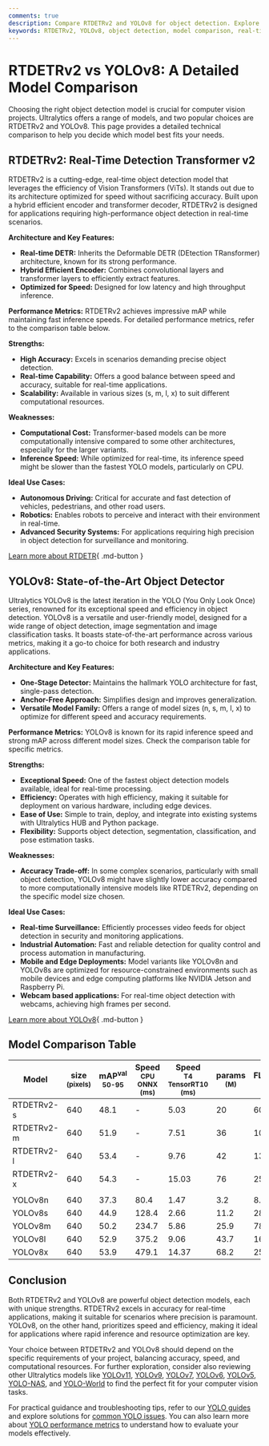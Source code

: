 ```yaml
---
comments: true
description: Compare RTDETRv2 and YOLOv8 for object detection. Explore their architecture, performance, and ideal use cases to choose the right model for your needs.
keywords: RTDETRv2, YOLOv8, object detection, model comparison, real-time detection, Vision Transformers, Ultralytics models, machine learning, computer vision
---
```


# RTDETRv2 vs YOLOv8: A Detailed Model Comparison

Choosing the right object detection model is crucial for computer vision projects. Ultralytics offers a range of models, and two popular choices are RTDETRv2 and YOLOv8. This page provides a detailed technical comparison to help you decide which model best fits your needs.

<script async src="https://cdn.jsdelivr.net/npm/chart.js@3.9.1/dist/chart.min.js"></script>
<script defer src="../../javascript/benchmark.js"></script>

<canvas id="modelComparisonChart" width="1024" height="400" active-models='["RTDETRv2", "YOLOv8"]'></canvas>

## RTDETRv2: Real-Time Detection Transformer v2

RTDETRv2 is a cutting-edge, real-time object detection model that leverages the efficiency of Vision Transformers (ViTs). It stands out due to its architecture optimized for speed without sacrificing accuracy. Built upon a hybrid efficient encoder and transformer decoder, RTDETRv2 is designed for applications requiring high-performance object detection in real-time scenarios.

**Architecture and Key Features:**

- **Real-time DETR:** Inherits the Deformable DETR (DEtection TRansformer) architecture, known for its strong performance.
- **Hybrid Efficient Encoder:** Combines convolutional layers and transformer layers to efficiently extract features.
- **Optimized for Speed:** Designed for low latency and high throughput inference.

**Performance Metrics:**
RTDETRv2 achieves impressive mAP while maintaining fast inference speeds. For detailed performance metrics, refer to the comparison table below.

**Strengths:**

- **High Accuracy:** Excels in scenarios demanding precise object detection.
- **Real-time Capability:** Offers a good balance between speed and accuracy, suitable for real-time applications.
- **Scalability:** Available in various sizes (s, m, l, x) to suit different computational resources.

**Weaknesses:**

- **Computational Cost:** Transformer-based models can be more computationally intensive compared to some other architectures, especially for the larger variants.
- **Inference Speed:** While optimized for real-time, its inference speed might be slower than the fastest YOLO models, particularly on CPU.

**Ideal Use Cases:**

- **Autonomous Driving:** Critical for accurate and fast detection of vehicles, pedestrians, and other road users.
- **Robotics:** Enables robots to perceive and interact with their environment in real-time.
- **Advanced Security Systems:** For applications requiring high precision in object detection for surveillance and monitoring.

[Learn more about RTDETR](https://docs.ultralytics.com/models/rtdetr/){ .md-button }

## YOLOv8: State-of-the-Art Object Detector

Ultralytics YOLOv8 is the latest iteration in the YOLO (You Only Look Once) series, renowned for its exceptional speed and efficiency in object detection. YOLOv8 is a versatile and user-friendly model, designed for a wide range of object detection, image segmentation and image classification tasks. It boasts state-of-the-art performance across various metrics, making it a go-to choice for both research and industry applications.

**Architecture and Key Features:**

- **One-Stage Detector:** Maintains the hallmark YOLO architecture for fast, single-pass detection.
- **Anchor-Free Approach:** Simplifies design and improves generalization.
- **Versatile Model Family:** Offers a range of model sizes (n, s, m, l, x) to optimize for different speed and accuracy requirements.

**Performance Metrics:**
YOLOv8 is known for its rapid inference speed and strong mAP across different model sizes. Check the comparison table for specific metrics.

**Strengths:**

- **Exceptional Speed:** One of the fastest object detection models available, ideal for real-time processing.
- **Efficiency:** Operates with high efficiency, making it suitable for deployment on various hardware, including edge devices.
- **Ease of Use:** Simple to train, deploy, and integrate into existing systems with Ultralytics HUB and Python package.
- **Flexibility:** Supports object detection, segmentation, classification, and pose estimation tasks.

**Weaknesses:**

- **Accuracy Trade-off:** In some complex scenarios, particularly with small object detection, YOLOv8 might have slightly lower accuracy compared to more computationally intensive models like RTDETRv2, depending on the specific model size chosen.

**Ideal Use Cases:**

- **Real-time Surveillance:** Efficiently processes video feeds for object detection in security and monitoring applications.
- **Industrial Automation:** Fast and reliable detection for quality control and process automation in manufacturing.
- **Mobile and Edge Deployments:** Model variants like YOLOv8n and YOLOv8s are optimized for resource-constrained environments such as mobile devices and edge computing platforms like NVIDIA Jetson and Raspberry Pi.
- **Webcam based applications:** For real-time object detection with webcams, achieving high frames per second.

[Learn more about YOLOv8](https://docs.ultralytics.com/models/yolov8/){ .md-button }

## Model Comparison Table

| Model      | size<br><sup>(pixels) | mAP<sup>val<br>50-95 | Speed<br><sup>CPU ONNX<br>(ms) | Speed<br><sup>T4 TensorRT10<br>(ms) | params<br><sup>(M) | FLOPs<br><sup>(B) |
| ---------- | --------------------- | -------------------- | ------------------------------ | ----------------------------------- | ------------------ | ----------------- |
| RTDETRv2-s | 640                   | 48.1                 | -                              | 5.03                                | 20                 | 60                |
| RTDETRv2-m | 640                   | 51.9                 | -                              | 7.51                                | 36                 | 100               |
| RTDETRv2-l | 640                   | 53.4                 | -                              | 9.76                                | 42                 | 136               |
| RTDETRv2-x | 640                   | 54.3                 | -                              | 15.03                               | 76                 | 259               |
|            |                       |                      |                                |                                     |                    |                   |
| YOLOv8n    | 640                   | 37.3                 | 80.4                           | 1.47                                | 3.2                | 8.7               |
| YOLOv8s    | 640                   | 44.9                 | 128.4                          | 2.66                                | 11.2               | 28.6              |
| YOLOv8m    | 640                   | 50.2                 | 234.7                          | 5.86                                | 25.9               | 78.9              |
| YOLOv8l    | 640                   | 52.9                 | 375.2                          | 9.06                                | 43.7               | 165.2             |
| YOLOv8x    | 640                   | 53.9                 | 479.1                          | 14.37                               | 68.2               | 257.8             |

## Conclusion

Both RTDETRv2 and YOLOv8 are powerful object detection models, each with unique strengths. RTDETRv2 excels in accuracy for real-time applications, making it suitable for scenarios where precision is paramount. YOLOv8, on the other hand, prioritizes speed and efficiency, making it ideal for applications where rapid inference and resource optimization are key.

Your choice between RTDETRv2 and YOLOv8 should depend on the specific requirements of your project, balancing accuracy, speed, and computational resources. For further exploration, consider also reviewing other Ultralytics models like [YOLOv11](https://docs.ultralytics.com/models/yolo11/), [YOLOv9](https://docs.ultralytics.com/models/yolov9/), [YOLOv7](https://docs.ultralytics.com/models/yolov7/), [YOLOv6](https://docs.ultralytics.com/models/yolov6/), [YOLOv5](https://docs.ultralytics.com/models/yolov5/), [YOLO-NAS](https://docs.ultralytics.com/models/yolo-nas/), and [YOLO-World](https://docs.ultralytics.com/models/yolo-world/) to find the perfect fit for your computer vision tasks.

For practical guidance and troubleshooting tips, refer to our [YOLO guides](https://docs.ultralytics.com/guides/) and explore solutions for [common YOLO issues](https://docs.ultralytics.com/guides/yolo-common-issues/). You can also learn more about [YOLO performance metrics](https://docs.ultralytics.com/guides/yolo-performance-metrics/) to understand how to evaluate your models effectively.